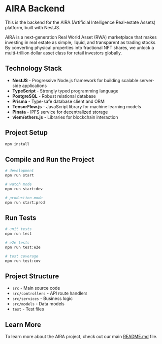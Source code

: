 # AIRA Backend

This is the backend for the AIRA (Artificial Intelligence Real-estate Assets) platform, built with NestJS.

AIRA is a next-generation Real World Asset (RWA) marketplace that makes investing in real estate as simple, liquid, and transparent as trading stocks. By converting physical properties into fractional NFT shares, we unlock a multi-trillion dollar asset class for retail investors globally.

## Technology Stack

- **NestJS** - Progressive Node.js framework for building scalable server-side applications
- **TypeScript** - Strongly typed programming language
- **PostgreSQL** - Robust relational database
- **Prisma** - Type-safe database client and ORM
- **TensorFlow.js** - JavaScript library for machine learning models
- **Pinata** - IPFS service for decentralized storage
- **viem/ethers.js** - Libraries for blockchain interaction

## Project Setup

```bash
npm install
```

## Compile and Run the Project

```bash
# development
npm run start

# watch mode
npm run start:dev

# production mode
npm run start:prod
```

## Run Tests

```bash
# unit tests
npm run test

# e2e tests
npm run test:e2e

# test coverage
npm run test:cov
```

## Project Structure

- `src` - Main source code
- `src/controllers` - API route handlers
- `src/services` - Business logic
- `src/models` - Data models
- `test` - Test files

## Learn More

To learn more about the AIRA project, check out our main [README.md](../README.md) file.